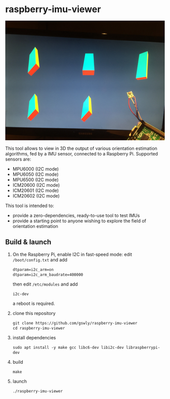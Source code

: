 
# raspberry-imu-viewer

![](front.jpg)

This tool allows to view in 3D the output of various orientation estimation algorithms, fed by a IMU sensor, connected to a Raspberry Pi. Supported sensors are:
* MPU6000 (I2C mode)
* MPU6050 (I2C mode)
* MPU6500 (I2C mode)
* ICM20600 (I2C mode)
* ICM20601 (I2C mode)
* ICM20602 (I2C mode)

This tool is intended to:
* provide a zero-dependencies, ready-to-use tool to test IMUs
* provide a starting point to anyone wishing to explore the field of orientation estimation


## Build & launch

1. On the Raspberry Pi, enable I2C in fast-speed mode: edit `/boot/config.txt` and add
   ```
   dtparam=i2c_arm=on
   dtparam=i2c_arm_baudrate=400000
   ```

   then edit `/etc/modules` and add
   ```
   i2c-dev
   ```

   a reboot is required.

2. clone this repository
   ```
   git clone https://github.com/gswly/raspberry-imu-viewer
   cd raspberry-imu-viewer
   ```

3. install dependencies
   ```
   sudo apt install -y make gcc libc6-dev libi2c-dev libraspberrypi-dev
   ```

4. build
   ```
   make
   ```

5. launch
   ```
   ./raspberry-imu-viewer
   ```
